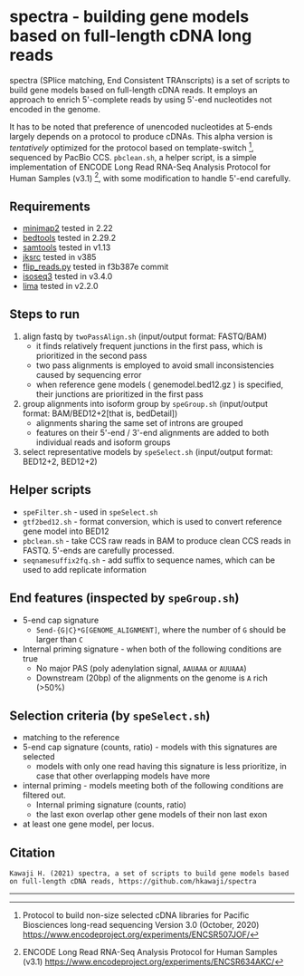 
# spectra - building gene models based on full-length cDNA long reads

spectra (SPlice matching, End Consistent TRAnscripts) is a set of scripts
to build gene models based on full-length cDNA reads. It employs an approach
to enrich 5'-complete reads by using 5'-end nucleotides not encoded in the genome.

It has to be noted that preference of unencoded nucleotides at 5-ends largely depends
on a protocol to produce cDNAs. This alpha version is *tentatively* optimized for the protocol
based on template-switch [^1], sequenced by PacBio CCS. `pbclean.sh`, a helper script, is
a simple implementation of ENCODE Long Read RNA-Seq Analysis Protocol for Human Samples (v3.1) [^2],
with some modification to handle 5'-end carefully. 


Requirements
-------------
* [minimap2](https://github.com/lh3/minimap2) tested in 2.22
* [bedtools](https://github.com/arq5x/bedtools2) tested in 2.29.2
* [samtools](https://github.com/samtools/samtools) tested in v1.13
* [jksrc](https://hgdownload.soe.ucsc.edu/admin/) tested in v385
* [flip_reads.py](https://github.com/mortazavilab/ENCODE-references) tested in f3b387e commit 
* [isoseq3](https://github.com/PacificBiosciences/IsoSeq) tested in v3.4.0
* [lima](https://github.com/PacificBiosciences/barcoding) tested in v2.2.0


Steps to run
------------
1. align fastq by `twoPassAlign.sh` (input/output format: FASTQ/BAM)
    - it finds relatively frequent junctions in the first pass, which is prioritized in the second pass
    - two pass alignments is employed to avoid small inconsistencies caused by sequencing error
    - when reference gene models ( genemodel.bed12.gz ) is specified, their junctions are prioritized in the first pass
2. group alignments into isoform group by `speGroup.sh` (input/output format: BAM/BED12+2[that is, bedDetail])
    - alignments sharing the same set of introns are grouped
    - features on their 5'-end / 3'-end alignments are added to both individual reads and isoform groups
3. select representative models by `speSelect.sh` (input/output format: BED12+2, BED12+2)


Helper scripts
--------------
* `speFilter.sh` - used in `speSelect.sh`
* `gtf2bed12.sh` - format conversion, which is used to convert reference gene model into BED12
* `pbclean.sh` - take CCS raw reads in BAM to produce clean CCS reads in FASTQ. 5'-ends are carefully processed.
* `seqnamesuffix2fq.sh` - add suffix to sequence names, which can be used to add replicate information


End features (inspected by `speGroup.sh`)
------------------------------------------
* 5-end cap signature
    - `5end-{G|C}*G[GENOME_ALIGNMENT]`, where the number of `G` should be larger than `C`
* Internal priming signature - when both of the following conditions are true
    - No major PAS (poly adenylation signal,  `AAUAAA` or `AUUAAA`)
    - Downstream (20bp) of the alignments on the genome is `A` rich (>50%)


Selection criteria (by `speSelect.sh`)
---------------------------------------
* matching to the reference 
* 5-end cap signature (counts, ratio) - models with this signatures are selected
    - models with only one read having this signature is less prioritize, in case that other overlapping models have more
* internal priming - models meeting both of the following conditions are filtered out.
    - Internal priming signature (counts, ratio)
    - the last exon overlap other gene models of their non last exon
* at least one gene model, per locus.


Citation
------

    Kawaji H. (2021) spectra, a set of scripts to build gene models based on full-length cDNA reads, https://github.com/hkawaji/spectra

---

[^1]: Protocol to build non-size selected cDNA libraries for Pacific Biosciences
    long-read sequencing Version 3.0 (October, 2020)
    https://www.encodeproject.org/experiments/ENCSR507JOF/

[^2]: ENCODE Long Read RNA-Seq Analysis Protocol for Human Samples (v3.1)
  https://www.encodeproject.org/experiments/ENCSR634AKC/
